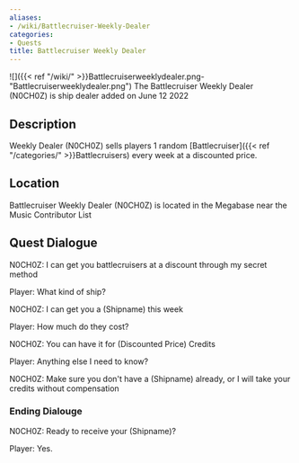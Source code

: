 ```yaml
---
aliases:
- /wiki/Battlecruiser-Weekly-Dealer
categories:
- Quests
title: Battlecruiser Weekly Dealer
---
```


![]({{< ref "/wiki/" >}}Battlecruiserweeklydealer.png-"Battlecruiserweeklydealer.png") The Battlecruiser Weekly Dealer (N0CH0Z) is ship dealer added on June 12 2022

## Description

Weekly Dealer (N0CH0Z) sells players 1 random [Battlecruiser]({{< ref "/categories/" >}}Battlecruisers) every week at a discounted price.

## Location

Battlecruiser Weekly Dealer (N0CH0Z) is located in the Megabase near the Music Contributor List

## Quest Dialogue 

N0CH0Z: I can get you battlecruisers at a discount through my secret method

Player: What kind of ship?

N0CH0Z: I can get you a (Shipname) this week

Player: How much do they cost?

N0CH0Z: You can have it for (Discounted Price) Credits

Player: Anything else I need to know?

N0CH0Z: Make sure you don't have a (Shipname) already, or I will take your credits without compensation

### Ending Dialouge 

N0CH0Z: Ready to receive your (Shipname)?

Player: Yes.